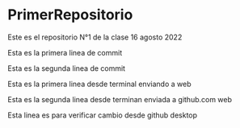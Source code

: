 # PrimerRepositorio
Este es el repositorio N°1 de la clase 16 agosto 2022

Esta es la primera linea de commit 

Esta es la segunda linea de commit 

Esta es la primera linea desde terminal enviando a web

Esta es la segunda linea desde terminan enviada a github.com web

Esta linea es para verificar cambio desde github desktop
